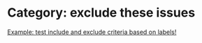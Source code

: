 

# Category: exclude these issues


[Example: test include and exclude criteria based on labels!](13-test-include-and-exclude-criteria-based-on-labels.md)
